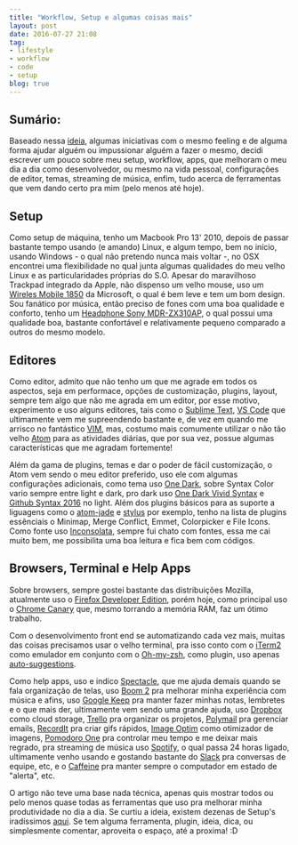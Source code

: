 ```yaml
---
title: "Workflow, Setup e algumas coisas mais"
layout: post
date: 2016-07-27 21:08
tag:
- lifestyle
- workflow
- code
- setup
blog: true
---
```


## Sumário:

Baseado nessa [ideia](http://setup.loopinfinito.com.br/), algumas iniciativas com o mesmo feeling e de alguma forma ajudar alguém ou impussionar alguém a fazer o mesmo, decidi escrever um pouco sobre meu setup, workflow, apps, que melhoram o meu dia a dia como desenvolvedor, ou mesmo na vida pessoal, configurações de editor, temas, streaming de música, enfim, tudo acerca de ferramentas que vem dando certo pra mim (pelo menos até hoje).

## Setup

Como setup de máquina, tenho um Macbook Pro 13' 2010, depois de passar bastante tempo usando (e amando) Linux, e algum tempo, bem no início, usando Windows - o qual não pretendo nunca mais voltar -, no OSX encontrei uma flexibilidade no qual junta algumas qualidades do meu velho Linux e as particularidades próprias do S.O.
Apesar do maravilhoso Trackpad integrado da Apple, não dispenso um velho mouse, uso um [Wireles Mobile 1850](https://www.microsoft.com/accessories/pt-br/products/mice/wireless-mobile-mouse-1850/u7z-00055) da Microsoft, o qual é bem leve e tem um bom design. Sou fanático por música, então preciso de fones com uma boa qualidade e conforto, tenho um [Headphone Sony MDR-ZX310AP](http://store.sony.com.br/mdr-zx310ap/p), o qual possui uma qualidade boa, bastante confortável e relativamente pequeno comparado a outros do mesmo modelo.

## Editores

Como editor, admito que não tenho um que me agrade em todos os aspectos, seja em performace, opções de customização, plugins, layout, sempre tem algo que não me agrada em um editor, por esse motivo, experimento e uso alguns editores, tais como o [Sublime Text](https://www.sublimetext.com), [VS Code](https://code.visualstudio.com/) que ultimamente vem me supreendendo bastante e, de vez em quando me arrisco no fantástico [VIM](http://www.vim.org/), mas, costumo mais comumente utilizar o não tão velho [Atom](https://atom.io/) para as atividades diárias, que por sua vez, possue algumas características que me agradam fortemente!

Além da gama de plugins, temas e dar o poder de fácil customização, o Atom vem sendo o meu editor preferido, uso ele com algumas configurações adicionais, como tema uso [One Dark](https://atom.io/themes/one-dark-ui), sobre Syntax Color vario sempre entre light e dark, pro dark uso [One Dark Vivid Syntax](https://atom.io/themes/one-dark-vivid-syntax) e [Github Syntax 2016](https://atom.io/themes/github-2016-syntax) no light. Além dos plugins básicos para as suporte a liguagens como o [atom-jade](https://atom.io/packages/atom-jade) e [stylus](https://atom.io/packages/stylus) por exemplo, tenho na lista de plugins essênciais o Minimap, Merge Conflict, Emmet, Colorpicker e File Icons. Como fonte uso [Inconsolata](http://levien.com/type/myfonts/inconsolata.html), sempre fui chato com fontes, essa me cai muito bem, me possibilita uma boa leitura e fica bem com códigos.

## Browsers, Terminal e Help Apps

Sobre browsers, sempre gostei bastante das distribuições Mozilla, atualmente uso o [Firefox Developer Edition](https://www.mozilla.org/pt-BR/firefox/developer/), porém hoje, como principal uso o [Chrome Canary](https://www.google.com.br/chrome/browser/canary.html) que, mesmo torrando a memória RAM, faz um ótimo trabalho.

Com o desenvolvimento front end se automatizando cada vez mais, muitas das coisas precisamos usar o velho terminal, pra isso conto com o [iTerm2](https://www.iterm2.com/) como emulador em conjunto com o [Oh-my-zsh](http://ohmyz.sh/), como plugin, uso apenas [auto-suggestions](https://github.com/zsh-users/zsh-autosuggestions).

Como help apps, uso e indico [Spectacle](https://www.spectacleapp.com/), que me ajuda demais quando se fala organização de telas, uso [Boom 2](http://www.globaldelight.com/boom/) pra melhorar minha experiência com música e afins, uso [Google Keep](http://keep.google.com) pra manter fazer minhas notas, lembretes e o que mais der, ultimamente vem sendo uma grande ajuda, uso [Dropbox](https://www.dropbox.com/pt_BR/) como cloud storage, [Trello](http://trello.com/) pra organizar os projetos, [Polymail](https://polymail.io/) pra gerenciar emails, [RecordIt](http://recordit.co/) pra criar gifs rápidos, [Image Optim](https://imageoptim.com/pt-br.html) como otimizador de imagens, [Pomodoro One](http://rinik.net/pomodoro/) pra controlar meu tempo e me deixar mais regrado, pra streaming de música uso [Spotify](https://www.spotify.com/br/), o qual passa 24 horas ligado, ultimamente venho usando e gostando bastante do [Slack](https://slack.com/) pra conversas de equipe, etc, e o [Caffeine](http://lightheadsw.com/caffeine/) pra manter sempre o computador em estado de "alerta", etc.

O artigo não teve uma base nada técnica, apenas quis mostrar todos ou pelo menos quase todas as ferramentas que uso pra melhorar minha produtividade no dia a dia. Se curtiu a ideia, existem dezenas de Setup's iradíssimos [aqui](http://setup.loopinfinito.com.br/). Se tem alguma ferramenta, plugin, ideia, dica, ou simplesmente comentar, aproveita o espaço, até a proxima! :D

